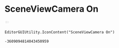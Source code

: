 # SceneViewCamera On
![](/img/SceneViewCamera%20On.png)

``` CSharp
EditorGUIUtility.IconContent("SceneViewCamera On")
```
```
-3609094814043450959
```
